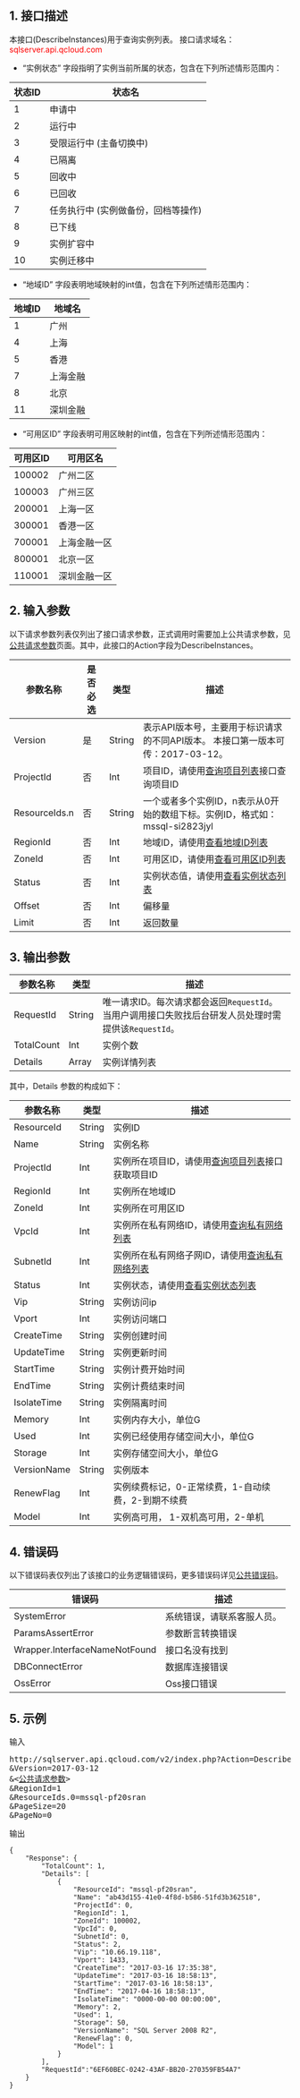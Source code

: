 ## 1. 接口描述
本接口(DescribeInstances)用于查询实例列表。
接口请求域名：<font style='color:red'>sqlserver.api.qcloud.com </font>

* “实例状态” 字段指明了实例当前所属的状态，包含在下列所述情形范围内：
 
| 状态ID | 状态名 |
|--------|-------|
| 1 | 申请中 |
| 2 | 运行中 |
| 3 | 受限运行中 (主备切换中) |
| 4 | 已隔离 | 
| 5 | 回收中 |
| 6 | 已回收 |
| 7 | 任务执行中 (实例做备份，回档等操作) |
| 8 | 已下线 |
| 9 | 实例扩容中 |
| 10| 实例迁移中 |

* “地域ID” 字段表明地域映射的int值，包含在下列所述情形范围内：
 
| 地域ID | 地域名 |
|---------|---------|
| 1 | 广州 |
| 4 | 上海 |
| 5 | 香港 |
| 7 | 上海金融 | 
| 8 | 北京 |
| 11 | 深圳金融 |

* “可用区ID” 字段表明可用区映射的int值，包含在下列所述情形范围内：

| 可用区ID | 可用区名 |
|---------|---------|
| 100002 | 广州二区 |
| 100003 | 广州三区 |
| 200001 | 上海一区 |
| 300001 | 香港一区 |
| 700001 | 上海金融一区 | 
| 800001 | 北京一区 |
| 110001 | 深圳金融一区 |


## 2. 输入参数
以下请求参数列表仅列出了接口请求参数，正式调用时需要加上公共请求参数，见<a href='/doc/api/238/7328' title='公共请求参数'>公共请求参数</a>页面。其中，此接口的Action字段为DescribeInstances。

| 参数名称 | 是否必选  | 类型 | 描述 |
|---------|---------|---------|---------|
| Version | 是 | String | 表示API版本号，主要用于标识请求的不同API版本。 本接口第一版本可传：2017-03-12。|
| ProjectId | 否 | Int | 项目ID，请使用[查询项目列表](/doc/api/229/1330)接口查询项目ID|
| ResourceIds.n | 否 | String | 一个或者多个实例ID，n表示从0开始的数组下标。实例ID，格式如：mssql-si2823jyl |
| RegionId | 否 | Int | 地域ID，请使用[查看地域ID列表](/doc/api/238/9144)  |
| ZoneId | 否 | Int | 可用区ID，请使用[查看可用区ID列表](/doc/api/238/9144)|
| Status | 否 | Int | 实例状态值，请使用[查看实例状态列表](/doc/api/238/9144) |
| Offset | 否 | Int | 偏移量 |
| Limit | 否 | Int | 返回数量 |


## 3. 输出参数

| 参数名称 | 类型 | 描述 |
|---------|---------|---------|
| RequestId | String | 唯一请求ID。每次请求都会返回`RequestId`。当用户调用接口失败找后台研发人员处理时需提供该`RequestId`。|
| TotalCount | Int | 实例个数 |
| Details | Array | 实例详情列表 |

其中，Details 参数的构成如下：

| 参数名称 | 类型 | 描述 |
|---------|---------|---------|
| ResourceId | String | 实例ID |
| Name | String | 实例名称 |
| ProjectId | Int | 实例所在项目ID，请使用[查询项目列表](/doc/api/229/1330)接口获取项目ID |
| RegionId | Int | 实例所在地域ID |
| ZoneId | Int | 实例所在可用区ID |
| VpcId | Int | 实例所在私有网络ID，请使用[查询私有网络列表](/doc/api/245/1372) |
| SubnetId | Int | 实例所在私有网络子网ID，请使用[查询私有网络列表](/doc/api/245/1372) |
| Status | Int | 实例状态，请使用[查看实例状态列表](/doc/api/238/9144) |
| Vip | String | 实例访问ip |
| Vport | Int | 实例访问端口 |
| CreateTime | String | 实例创建时间 |
| UpdateTime | String | 实例更新时间 |
| StartTime | String | 实例计费开始时间 |
| EndTime | String | 实例计费结束时间 |
| IsolateTime | String | 实例隔离时间 |
| Memory | Int | 实例内存大小，单位G |
| Used | Int | 实例已经使用存储空间大小，单位G |
| Storage | Int | 实例存储空间大小，单位G |
| VersionName | String | 实例版本 |
| RenewFlag | Int | 实例续费标记，0-正常续费，1-自动续费，2-到期不续费|
| Model | Int | 实例高可用， 1-双机高可用，2-单机|


## 4. 错误码
以下错误码表仅列出了该接口的业务逻辑错误码，更多错误码详见<a href="http://www.qcloud.com/doc/api/238/7334">公共错误码</a>。

| 错误码 | 描述 |
|---------|---------|
|SystemError| 系统错误，请联系客服人员。|
| ParamsAssertError | 参数断言转换错误 |
| Wrapper.InterfaceNameNotFound | 接口名没有找到 |
| DBConnectError | 数据库连接错误 |
| OssError | Oss接口错误 |

## 5. 示例
输入
<pre>
http://sqlserver.api.qcloud.com/v2/index.php?Action=DescribeInstances
&Version=2017-03-12
&<<a href="http://www.qcloud.com/document/api/238/7328">公共请求参数</a>>
&RegionId=1
&ResourceIds.0=mssql-pf20sran
&PageSize=20
&PageNo=0
</pre>
输出
```
{
    "Response": {
        "TotalCount": 1,
        "Details": [
            {
                "ResourceId": "mssql-pf20sran",
                "Name": "ab43d155-41e0-4f8d-b586-51fd3b362518",
                "ProjectId": 0,
                "RegionId": 1,
                "ZoneId": 100002,
                "VpcId": 0,
                "SubnetId": 0,
                "Status": 2,
                "Vip": "10.66.19.118",
                "Vport": 1433,
                "CreateTime": "2017-03-16 17:35:38",
                "UpdateTime": "2017-03-16 18:58:13",
                "StartTime": "2017-03-16 18:58:13",
                "EndTime": "2017-04-16 18:58:13",
                "IsolateTime": "0000-00-00 00:00:00",
                "Memory": 2,
                "Used": 1,
                "Storage": 50,
                "VersionName": "SQL Server 2008 R2",
                "RenewFlag": 0,
                "Model": 1
            }
        ],
        "RequestId":"6EF60BEC-0242-43AF-BB20-270359FB54A7"
    }
}
```

